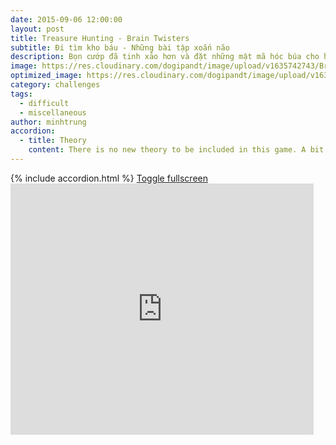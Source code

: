 ```yaml
---
date: 2015-09-06 12:00:00
layout: post
title: Treasure Hunting - Brain Twisters
subtitle: Đi tìm kho báu - Những bài tập xoắn não
description: Bọn cướp đã tinh xảo hơn và đặt những mật mã hóc búa cho hang động. Mật mã là gì nhỉ?
image: https://res.cloudinary.com/dogipandt/image/upload/v1635742743/Brain-Twisters_aiuife.png
optimized_image: https://res.cloudinary.com/dogipandt/image/upload/v1635742743/Brain-Twisters_aiuife.png
category: challenges
tags:
  - difficult
  - miscellaneous
author: minhtrung
accordion:
  - title: Theory
    content: There is no new theory to be included in this game. A bit of advice, in such a problem, you should first identify the speical objects, and then find the solution to such objects. Then use these data to find other variables. 
---
```

<head>
  <meta charset="utf-8">
  <meta name="viewport" content="width=device-width">
  <title>MathJax example</title>
  <script src="https://polyfill.io/v3/polyfill.min.js?features=es6"></script>
  <script id="MathJax-script" async
          src="https://cdn.jsdelivr.net/npm/mathjax@3/es5/tex-mml-chtml.js">
  </script>
</head>
{% include accordion.html %}
<a href= "https://scratch.mit.edu/projects/578533890/fullscreen/">Toggle fullscreen </a>
<iframe src="https://scratch.mit.edu/projects/578533890/embed" allowtransparency="true" width="485" height="402" frameborder="0" scrolling="no" allowfullscreen></iframe>